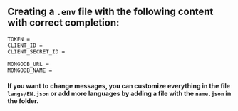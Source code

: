 ## Creating a `.env` file with the following content with correct completion:
```
TOKEN = 
CLIENT_ID = 
CLIENT_SECRET_ID = 

MONGODB_URL = 
MONGODB_NAME =
```
#### If you want to change messages, you can customize everything in the file `langs/EN.json` or add more languages by adding a file with the `name.json` in the folder.
